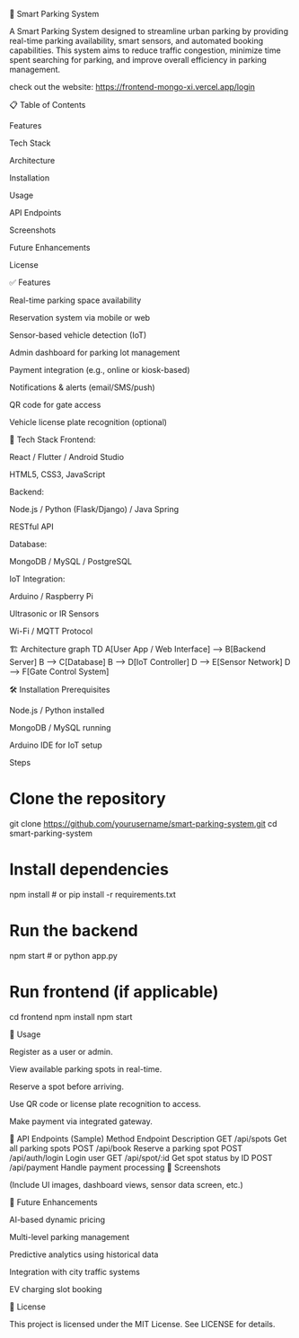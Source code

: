 🚗 Smart Parking System

A Smart Parking System designed to streamline urban parking by providing real-time parking availability, smart sensors, and automated booking capabilities. This system aims to reduce traffic congestion, minimize time spent searching for parking, and improve overall efficiency in parking management.

check out the website: https://frontend-mongo-xi.vercel.app/login

📋 Table of Contents

Features

Tech Stack

Architecture

Installation

Usage

API Endpoints

Screenshots

Future Enhancements

License

✅ Features

Real-time parking space availability

Reservation system via mobile or web

Sensor-based vehicle detection (IoT)

Admin dashboard for parking lot management

Payment integration (e.g., online or kiosk-based)

Notifications & alerts (email/SMS/push)

QR code for gate access

Vehicle license plate recognition (optional)

🧰 Tech Stack
Frontend:

React / Flutter / Android Studio

HTML5, CSS3, JavaScript

Backend:

Node.js / Python (Flask/Django) / Java Spring

RESTful API

Database:

MongoDB / MySQL / PostgreSQL

IoT Integration:

Arduino / Raspberry Pi

Ultrasonic or IR Sensors

Wi-Fi / MQTT Protocol

🏗️ Architecture
graph TD
A[User App / Web Interface] --> B[Backend Server]
B --> C[Database]
B --> D[IoT Controller]
D --> E[Sensor Network]
D --> F[Gate Control System]

🛠️ Installation
Prerequisites

Node.js / Python installed

MongoDB / MySQL running

Arduino IDE for IoT setup

Steps
# Clone the repository
git clone https://github.com/yourusername/smart-parking-system.git
cd smart-parking-system

# Install dependencies
npm install  # or pip install -r requirements.txt

# Run the backend
npm start  # or python app.py

# Run frontend (if applicable)
cd frontend
npm install
npm start

🚀 Usage

Register as a user or admin.

View available parking spots in real-time.

Reserve a spot before arriving.

Use QR code or license plate recognition to access.

Make payment via integrated gateway.

🔌 API Endpoints (Sample)
Method	Endpoint	Description
GET	/api/spots	Get all parking spots
POST	/api/book	Reserve a parking spot
POST	/api/auth/login	Login user
GET	/api/spot/:id	Get spot status by ID
POST	/api/payment	Handle payment processing
📸 Screenshots

(Include UI images, dashboard views, sensor data screen, etc.)

🌱 Future Enhancements

AI-based dynamic pricing

Multi-level parking management

Predictive analytics using historical data

Integration with city traffic systems

EV charging slot booking

📝 License

This project is licensed under the MIT License. See LICENSE for details.

